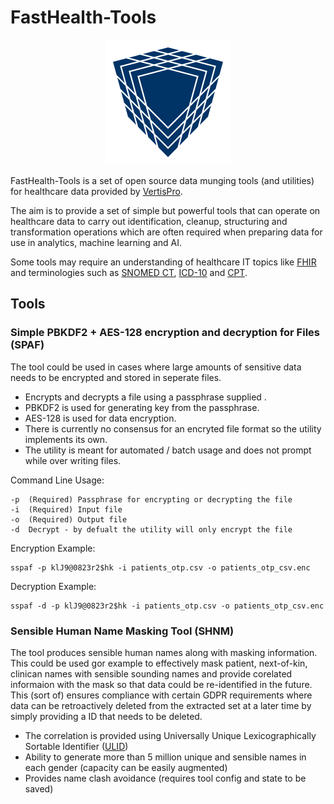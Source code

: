 # FastHealth-Tools
<p align="center">
    <img
      alt="FastHealth"
      src="fasthealth_logo.svg"
      width="200"
    />
</p>

FastHealth-Tools is a set of open source data munging tools (and utilities) for healthcare data provided by [VertisPro][]. 

The aim is to provide a set of simple but powerful tools that can operate on healthcare data to carry out identification, cleanup, structuring and transformation operations which are often required when preparing data for use in analytics, machine learning and AI.

Some tools may require an understanding of healthcare IT topics like [FHIR][] and terminologies such as [SNOMED CT][], [ICD-10][] and [CPT][].

## Tools

### Simple PBKDF2 + AES-128 encryption and decryption for Files (SPAF)
The tool could be used in cases where large amounts of sensitive data needs to be encrypted and stored in seperate files.
* Encrypts and decrypts a file using a passphrase supplied . 
* PBKDF2 is used for generating key from the passphrase.
* AES-128 is used for data encryption.
* There is currently no consensus for an encryted file format so the utility implements its own.
* The utility is meant for automated / batch usage and does not prompt while over writing files.

Command Line Usage:
```Shell
-p  (Required) Passphrase for encrypting or decrypting the file
-i  (Required) Input file
-o  (Required) Output file
-d  Decrypt - by defualt the utility will only encrypt the file
```
Encryption Example:
```Shell
sspaf -p klJ9@0823r2$hk -i patients_otp.csv -o patients_otp_csv.enc
```

Decryption Example:
```Shell
sspaf -d -p klJ9@0823r2$hk -i patients_otp.csv -o patients_otp_csv.enc
```
### Sensible Human Name Masking Tool (SHNM)
The tool produces sensible human names along with masking information. This could be used gor example to effectively mask patient, next-of-kin, clinican names with sensible sounding names and provide corelated informaion with the mask so that data could be re-identified in the future. This (sort of) ensures compliance with certain GDPR requirements where data can be retroactively deleted from the extracted set at a later time by simply providing a ID that needs to be deleted.

* The correlation is provided using Universally Unique Lexicographically Sortable Identifier ([ULID][])
* Ability to generate more than 5 million unique and sensible names in each gender (capacity can be easily augmented)
* Provides name clash avoidance (requires tool config and state to be saved)


[VertisPro]: https://www.vertispro.com
[FHIR]: https://www.hl7.org/fhir
[SNOMED CT]: https://www.snomed.org/snomed-ct
[ICD-10]: https://en.wikipedia.org/wiki/ICD-10
[CPT]: https://en.wikipedia.org/wiki/Current_Procedural_Terminology
[ULID]: https://github.com/ulid/spec
